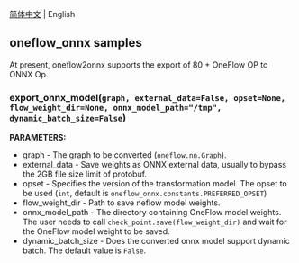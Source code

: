 [简体中文](README_zh.md) | English

## oneflow_onnx samples

At present, oneflow2onnx supports the export of 80 + OneFlow OP to ONNX Op.

### export_onnx_model(`graph, external_data=False, opset=None, flow_weight_dir=None, onnx_model_path="/tmp", dynamic_batch_size=False`)

**PARAMETERS:**

 - graph - The graph to be converted (`oneflow.nn.Graph`).
 - external_data - Save weights as ONNX external data, usually to bypass the 2GB file size limit of protobuf.
 - opset - Specifies the version of the transformation model. The opset to be used (`int`, default is `oneflow_onnx.constants.PREFERRED_OPSET`)
 - flow_weight_dir - Path to save neflow model weights.
 - onnx_model_path - The directory containing OneFlow model weights. The user needs to call `check_point.save(flow_weight_dir)` and wait for the OneFlow model weight to be saved.
 - dynamic_batch_size - Does the converted onnx model support dynamic batch. The default value is `False`.